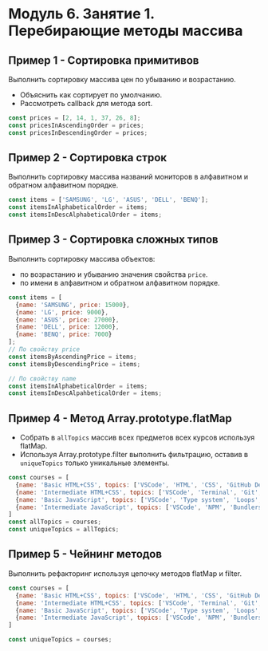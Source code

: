 # Модуль 6. Занятие 1. Перебирающие методы массива

## Пример 1 - Сортировка примитивов

Выполнить сортировку массива цен по убыванию и возрастанию.

- Объяснить как сортирует по умолчанию.
- Рассмотреть callback для метода sort.

```js
const prices = [2, 14, 1, 37, 26, 8];
const pricesInAscendingOrder = prices;
const pricesInDescendingOrder = prices;
```


## Пример 2 - Сортировка строк

Выполнить сортировку массива названий мониторов в алфавитном и обратном алфавитном порядке.

```js
const items = ['SAMSUNG', 'LG', 'ASUS', 'DELL', 'BENQ'];
const itemsInAlphabeticalOrder = items;
const itemsInDescAlphabeticalOrder = items;
```

## Пример 3 - Сортировка сложных типов

Выполнить сортировку массива объектов:

- по возрастанию и убыванию значения свойства `price`.
- по имени в алфавитном и обратном алфавитном порядке.

```js
const items = [
  {name: 'SAMSUNG', price: 15000},
  {name: 'LG', price: 9000},
  {name: 'ASUS', price: 27000},
  {name: 'DELL', price: 12000},
  {name: 'BENQ', price: 7000}
];
// По свойству price
const itemsByAscendingPrice = items;
const itemsByDescendingPrice = items;

// По свойству name
const itemsInAlphabeticalOrder = items;
const itemsInDescAlpahbeticalOrder = items;
```


## Пример 4 - Метод Array.prototype.flatMap

- Собрать в `allTopics` массив всех предметов всех курсов используя flatMap.
- Используя Array.prototype.filter выполнить фильтрацию, оставив в `uniqueTopics` только уникальные элементы.

```js
const courses = [
  {name: 'Basic HTML+CSS', topics: ['VSCode', 'HTML', 'CSS', 'GitHub Desktop', 'GitHub']},
  {name: 'Intermediate HTML+CSS', topics: ['VSCode', 'Terminal', 'Git', 'GitHub', 'HTML', 'CSS']}
  {name: 'Basic JavaScript', topics: ['VSCode', 'Type system', 'Loops', 'Functions', 'Conditions', 'Classes', 'DOM', 'Git', 'GitHub',]},
  {name: 'Intermediate JavaScript', topics: ['VSCode', 'NPM', 'Bundlers', 'Transpiling', 'Promises', 'AJAX', 'Git', 'GitHub',]}
]
const allTopics = courses;
const uniqueTopics = allTopics;
```

## Пример 5 - Чейнинг методов

Выполнить рефакторинг используя цепочку методов flatMap и filter.

```js
const courses = [
  {name: 'Basic HTML+CSS', topics: ['VSCode', 'HTML', 'CSS', 'GitHub Desktop', 'GitHub']},
  {name: 'Intermediate HTML+CSS', topics: ['VSCode', 'Terminal', 'Git', 'GitHub', 'HTML', 'CSS']}
  {name: 'Basic JavaScript', topics: ['VSCode', 'Type system', 'Loops', 'Functions', 'Conditions', 'Classes', 'DOM', 'Git', 'GitHub',]},
  {name: 'Intermediate JavaScript', topics: ['VSCode', 'NPM', 'Bundlers', 'Transpiling', 'Promises', 'AJAX', 'Git', 'GitHub',]}
]

const uniqueTopics = courses;
```
